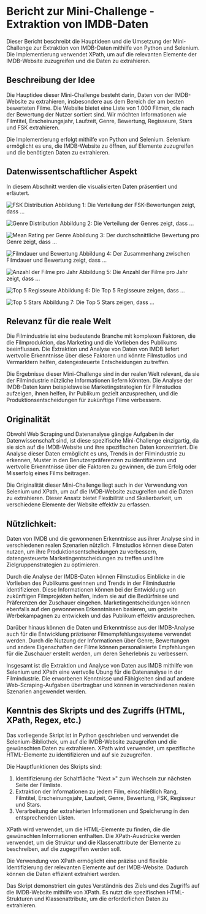 # Bericht zur Mini-Challenge - Extraktion von IMDB-Daten
Dieser Bericht beschreibt die Hauptideen und die Umsetzung der Mini-Challenge zur Extraktion von IMDB-Daten mithilfe von
Python und Selenium. Die Implementierung verwendet XPath, um auf die relevanten Elemente der IMDB-Website zuzugreifen 
und die Daten zu extrahieren.

## Beschreibung der Idee
Die Hauptidee dieser Mini-Challenge besteht darin, Daten von der IMDB-Website zu extrahieren, insbesondere aus dem 
Bereich der am besten bewerteten Filme. Die Website bietet eine Liste von 1.000 Filmen, die nach der Bewertung der 
Nutzer sortiert sind. Wir möchten Informationen wie Filmtitel, Erscheinungsjahr, Laufzeit, Genre, Bewertung, Regisseure,
Stars und FSK extrahieren.

Die Implementierung erfolgt mithilfe von Python und Selenium. Selenium ermöglicht es uns, die IMDB-Website zu öffnen, 
auf Elemente zuzugreifen und die benötigten Daten zu extrahieren.

## Datenwissentschaftlicher Aspekt
In diesem Abschnitt werden die visualisierten Daten präsentiert und erläutert.

![FSK Distribution](docs/pictures/fsk_distribution.png)
Abbildung 1: Die Verteilung der FSK-Bewertungen zeigt, dass ...

![Genre Distribution](docs/pictures/genre_distribution.png)
Abbildung 2: Die Verteilung der Genres zeigt, dass ...

![Mean Rating per Genre](docs/pictures/mean_rating_per_genre.png)
Abbildung 3: Der durchschnittliche Bewertung pro Genre zeigt, dass ...

![Filmdauer und Bewertung](docs/pictures/filmdauer_und_bewertung.png)
Abbildung 4: Der Zusammenhang zwischen Filmdauer und Bewertung zeigt, dass ...

![Anzahl der Filme pro Jahr](docs/pictures/anzahl_filme_pro_jahr.png)
Abbildung 5: Die Anzahl der Filme pro Jahr zeigt, dass ...

![Top 5 Regisseure](docs/pictures/top_5_regisseure.png)
Abbildung 6: Die Top 5 Regisseure zeigen, dass ...

![Top 5 Stars](docs/pictures/top_5_stars.png)
Abbildung 7: Die Top 5 Stars zeigen, dass ...


## Relevanz für die reale Welt
Die Filmindustrie ist eine bedeutende Branche mit komplexen Faktoren, die die Filmproduktion, das Marketing und die 
Vorlieben des Publikums beeinflussen. Die Extraktion und Analyse von Daten von IMDB liefert wertvolle Erkenntnisse über 
diese Faktoren und könnte Filmstudios und Vermarktern helfen, datengesteuerte Entscheidungen zu treffen.

Die Ergebnisse dieser Mini-Challenge sind in der realen Welt relevant, da sie der Filmindustrie nützliche Informationen 
liefern könnten. Die Analyse der IMDB-Daten kann beispielsweise Marketingstrategien für Filmstudios aufzeigen, ihnen 
helfen, ihr Publikum gezielt anzusprechen, und die Produktionsentscheidungen für zukünftige Filme verbessern.

## Originalität
Obwohl Web Scraping und Datenanalyse gängige Aufgaben in der Datenwissenschaft sind, ist diese spezifische 
Mini-Challenge einzigartig, da sie sich auf die IMDB-Website und ihre spezifischen Daten konzentriert. Die Analyse 
dieser Daten ermöglicht es uns, Trends in der Filmindustrie zu erkennen, Muster in den Benutzerpräferenzen zu 
identifizieren und wertvolle Erkenntnisse über die Faktoren zu gewinnen, die zum Erfolg oder Misserfolg eines Films 
beitragen.

Die Originalität dieser Mini-Challenge liegt auch in der Verwendung von Selenium und XPath, um auf die IMDB-Website 
zuzugreifen und die Daten zu extrahieren. Dieser Ansatz bietet Flexibilität und Skalierbarkeit, um verschiedene Elemente 
der Website effektiv zu erfassen.

## Nützlichkeit:
Daten von IMDB und die gewonnenen Erkenntnisse aus ihrer Analyse sind in verschiedenen realen Szenarien nützlich. 
Filmstudios können diese Daten nutzen, um ihre Produktionsentscheidungen zu verbessern, datengesteuerte 
Marketingentscheidungen zu treffen und ihre Zielgruppenstrategien zu optimieren.

Durch die Analyse der IMDB-Daten können Filmstudios Einblicke in die Vorlieben des Publikums gewinnen und Trends in der 
Filmindustrie identifizieren. Diese Informationen können bei der Entwicklung von zukünftigen Filmprojekten helfen, indem
sie auf die Bedürfnisse und Präferenzen der Zuschauer eingehen. Marketingentscheidungen können ebenfalls auf den 
gewonnenen Erkenntnissen basieren, um gezielte Werbekampagnen zu entwickeln und das Publikum effektiv anzusprechen.

Darüber hinaus können die Daten und Erkenntnisse aus der IMDB-Analyse auch für die Entwicklung präziserer 
Filmempfehlungssysteme verwendet werden. Durch die Nutzung der Informationen über Genre, Bewertungen und andere 
Eigenschaften der Filme können personalisierte Empfehlungen für die Zuschauer erstellt werden, um deren Seherlebnis zu 
verbessern.

Insgesamt ist die Extraktion und Analyse von Daten aus IMDB mithilfe von Selenium und XPath eine wertvolle Übung für 
die Datenanalyse in der Filmindustrie. Die erworbenen Kenntnisse und Fähigkeiten sind auf andere Web-Scraping-Aufgaben 
übertragbar und können in verschiedenen realen Szenarien angewendet werden.

## Kenntnis des Skripts und des Zugriffs (HTML, XPath, Regex, etc.)
Das vorliegende Skript ist in Python geschrieben und verwendet die Selenium-Bibliothek, um auf die IMDB-Website 
zuzugreifen und die gewünschten Daten zu extrahieren. XPath wird verwendet, um spezifische HTML-Elemente zu 
identifizieren und auf sie zuzugreifen.

Die Hauptfunktionen des Skripts sind:

1. Identifizierung der Schaltfläche "Next »" zum Wechseln zur nächsten Seite der Filmliste.
2. Extraktion der Informationen zu jedem Film, einschließlich Rang, Filmtitel, Erscheinungsjahr, Laufzeit, Genre, 
   Bewertung, FSK, Regisseur und Stars.
3. Verarbeitung der extrahierten Informationen und Speicherung in den entsprechenden Listen.

XPath wird verwendet, um die HTML-Elemente zu finden, die die gewünschten Informationen enthalten. Die XPath-Ausdrücke 
werden verwendet, um die Struktur und die Klassenattribute der Elemente zu beschreiben, auf die zugegriffen werden soll.

Die Verwendung von XPath ermöglicht eine präzise und flexible Identifizierung der relevanten Elemente auf der 
IMDB-Website. Dadurch können die Daten effizient extrahiert werden.

Das Skript demonstriert ein gutes Verständnis des Ziels und des Zugriffs auf die IMDB-Website mithilfe von XPath. 
Es nutzt die spezifischen HTML-Strukturen und Klassenattribute, um die erforderlichen Daten zu extrahieren.